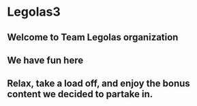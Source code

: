 # Legolas3


## Welcome to Team Legolas organization

## We have fun here

## Relax, take a load off, and enjoy the bonus content we decided to partake in.

